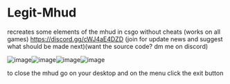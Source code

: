 # Legit-Mhud
recreates some elements of the mhud in csgo without cheats (works on all games)
https://discord.gg/cWJ4aE4DZD (join for update news and suggest what should be made next)(want the source code? dm me on discord)

![image](https://github.com/user-attachments/assets/e99b91e6-8722-47a0-8652-ff301b1e2542)![image](https://github.com/user-attachments/assets/987ee53d-e6ed-482c-9201-838b93ae1329)![image](https://github.com/user-attachments/assets/480be714-55e7-4b61-ba4a-4980270ad710)![image](https://github.com/user-attachments/assets/34904326-ed3b-442a-8516-3fe131d832a0)





to close the mhud go on your desktop and on the menu click the exit button


